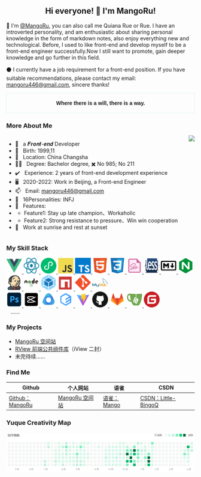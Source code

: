 <!--
**MangoRu/MangoRu** is a ✨ _special_ ✨ repository because its `README.md` (this file) appears on your GitHub profile.

Here are some ideas to get you started: 𝑭𝒓𝒐𝒏𝒕-𝒆𝒏𝒅 𝑬𝒏𝒈𝒊𝒏𝒆𝒆𝒓

- 🔭 I’m currently working on ...
- 🌱 I’m currently learning ...
- 👯 I’m looking to collaborate on ...
- 🤔 I’m looking for help with ...
- 💬 Ask me about ...
- 📫 How to reach me: ...
- 😄 Pronouns: ...
- ⚡ Fun fact: ...
-->

<h2 align="center">Hi everyone! 👋 I'm MangoRu!</h2>

:blossom:  I'm <u>[@MangoRu](https://github.com/MangoRu)</u>, you can also call me Quiana Rue or Rue.
I have an introverted personality, and am enthusiastic about sharing personal knowledge in the form of markdown notes, also enjoy everything new and technological.
Before, I used to like front-end and develop myself to be a front-end engineer successfully.Now I still want to promote, gain deeper knowledge and go further in this field.

:black_circle:  I currently have a job requirement for a front-end position. If you have suitable recommendations, please contact my email: [mangoru446@gmail.com](mangoru446@gmail.com), sincere thanks!


<div style="font-family: PingFang SC, 'Hiragino Sans GB', 'Microsoft JhengHei',
      'Microsoft YaHei', sans-serif;border: 1px solid #dcf7ec; padding: 4px 10px;text-align:center">
<p style="">
<b>Where there is a will, there is a way.</b>
</p>
</div>

### More About Me

<div style="display: flex;justify-content: space-between">
<div>

- :rocket: &nbsp; a 𝑭𝒓𝒐𝒏𝒕-𝒆𝒏𝒅 Developer
- :birthday: &nbsp; Birth: 1999,11
- :round_pushpin: &nbsp; Location: China Changsha
- :woman_student:  &nbsp; Degree: Bachelor degree, :heavy_multiplication_x: No 985; No 211
- :heavy_check_mark:  &nbsp; Experience: 2 years of front-end development experience
- :desktop_computer: &nbsp; 2020-2022: Work in Beijing, a Front-end Engineer
- :mailbox: &nbsp; Email: mangoru446@gmail.com
- :beginner: &nbsp; 16Personalities: INFJ
- :high_brightness: &nbsp; Features: 
- - Feature1: Stay up late champion、Workaholic
- - Feature2: Strong resistance to pressure、Win win cooperation
- :black_flag: &nbsp; Work at sunrise and rest at sunset

</div>
<div>
<img style="width: 280px" src="http://81.69.247.224:8090/themes/theme-hao/assets/images/infj.svg" />
</div>
</div>

### My Skill Stack


<div>
 <a href=""> <img src="https://raw.githubusercontent.com/MangoRu/PicGo/master/vuejs-logo.png" alt="Vite" style="width: 42px;height: 42px"> </a>
 <a href=""> <img src="https://raw.githubusercontent.com/MangoRu/PicGo/master/react.png" alt="Vite" style="width: 42px;height: 42px"> </a>
 <a href=""> <img src="https://raw.githubusercontent.com/MangoRu/PicGo/master/wecht-miniprogram.png" alt="Vite" style="width: 42px;height: 42px"> </a>
 <a href=""> <img src="https://raw.githubusercontent.com/MangoRu/PicGo/master/js-logo.svg" alt="Vite" style="width: 42px;height: 42px"> </a>
 <a href=""> <img src="https://raw.githubusercontent.com/MangoRu/PicGo/master/typescript_.png" alt="Vite" style="width: 42px;height: 42px"> </a>
 <a href=""> <img src="https://raw.githubusercontent.com/MangoRu/PicGo/master/h5logo.svg" alt="Vite" style="width: 42px;height: 42px"> </a>
 <a href=""> <img src="https://raw.githubusercontent.com/MangoRu/PicGo/master/c3-logo.svg" alt="Vite" style="width: 42px;height: 42px"> </a>
 <a href=""> <img src="https://raw.githubusercontent.com/MangoRu/PicGo/master/sass.png" alt="Vite" style="width: 42px;height: 42px"> </a>
 <a href=""> <img src="https://raw.githubusercontent.com/MangoRu/PicGo/master/less_logo.png" alt="Vite" style="width:42px;height: 42px;"> </a>
 <a href=""> <img src="https://raw.githubusercontent.com/MangoRu/PicGo/master/md-logo.svg" alt="Vite" style="width: 42px;height: 42px"> </a> 
 <a href=""> <img src="https://raw.githubusercontent.com/MangoRu/PicGo/master/NGINX.png" alt="Vite" style="width: 42px;height: 42px"> </a>
 <a href=""> <img src="https://raw.githubusercontent.com/MangoRu/PicGo/master/jenkins.png" alt="Vite" style="width: 42px;height: 42px"> </a>
 <a href=""> <img src="https://raw.githubusercontent.com/MangoRu/PicGo/master/Nodejs.png" alt="Vite" style="width: 42px;height: 42px"> </a>
 <a href=""> <img src="https://raw.githubusercontent.com/MangoRu/PicGo/master/fe-webpack.png" alt="Vite" style="width: 42px;height: 42px"> </a>
 <a href=""> <img src="https://raw.githubusercontent.com/MangoRu/PicGo/master/npm-icon-active.png" alt="Vite" style="width: 42px;height: 42px"> </a>
 <a href=""> <img src="https://raw.githubusercontent.com/MangoRu/PicGo/master/git-logo.svg" alt="Vite" style="width: 42px;height: 42px"> </a>
 <a href=""> <img src="https://raw.githubusercontent.com/MangoRu/PicGo/master/mysql-original-wordmark.svg" alt="Vite" style="width: 42px;height: 42px"> </a>
 <br>
 <a href=""> <img src="https://raw.githubusercontent.com/MangoRu/PicGo/master/Photoshop.png" alt="Vite" style="width: 42px;height: 42px"> </a>
 <a href=""> <img src="https://raw.githubusercontent.com/MangoRu/PicGo/master/JianyingPro.png" alt="Vite" style="width: 42px;height: 42px"> </a>
 <a href=""> <img src="https://raw.githubusercontent.com/MangoRu/PicGo/master/iview-logo.png" alt="Vite" style="width: 42px;height: 42px"> </a>
 <a href=""> <img src="https://raw.githubusercontent.com/MangoRu/PicGo/master/ElementUI.png" alt="Vite" style="width: 42px;height: 42px"> </a>
 <a href=""> <img src="https://raw.githubusercontent.com/MangoRu/PicGo/master/vite.png" alt="Vite" style="width: 42px;height: 42px"> </a>
 <a href=""> <img src="https://raw.githubusercontent.com/MangoRu/PicGo/master/githubb.png" alt="Vite" style="width: 42px;height: 42px"> </a>
 <a href=""> <img src="https://raw.githubusercontent.com/MangoRu/PicGo/master/gitlab.png" alt="Vite" style="width: 42px;height: 42px"> </a>
 <a href=""> <img src="https://raw.githubusercontent.com/MangoRu/PicGo/master/gitea.png" alt="Vite" style="width: 42px;height: 42px"> </a>
 <a href=""> <img src="https://raw.githubusercontent.com/MangoRu/PicGo/master/gitee.png" alt="Vite" style="width: 42px;height: 42px"> </a>
 <br>
 &nbsp;&nbsp; ……
</div>

### My Projects
- [MangoRu 空间站](http://81.69.247.224:8090/)
- [RView 前端公共组件库](http://81.69.247.224:8081/)（iView 二封）
- 未完待续……

### Find Me
| Github                                | 个人网站                               | 语雀                                        | CSDN      |
|---------------------------------------|------------------------------------|-------------------------------------------|-----------|
| [Github：MangoRu](https://github.com/MangoRu) | [MangoRu 空间站](http://81.69.247.224:8090/) | [语雀：Mango](https://www.yuque.com/mango-myjs6) | [CSDN：Little-BingoQ](https://blog.csdn.net/qq_40618816?spm=1000.2115.3001.5343) |

### Yuque Creativity Map

![语雀创作记录](https://raw.githubusercontent.com/MangoRu/PicGo/master/yuque-record.png)
